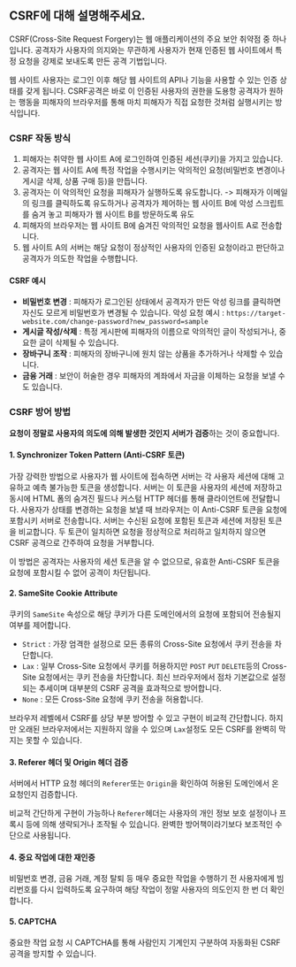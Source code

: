 ## CSRF에 대해 설명해주세요.

CSRF(Cross-Site Request Forgery)는 웹 애플리케이션의 주요 보안 취약점 중 하나입니다.
공격자가 사용자의 의지와는 무관하게 사용자가 현재 인증된 웹 사이트에서 특정 요청을 강제로 보내도록 만든 공격 기법입니다.

웹 사이트 사용자는 로그인 이후 해당 웹 사이트의 API나 기능을 사용할 수 있는 인증 상태를 갖게 됩니다.
CSRF공격은 바로 이 인증된 사용자의 권한을 도용항 공격자가 원하는 행동을 피해자의 브라우저를 통해 마치 피해자가 직접 요청한 것처럼 실행시키는 방식입니다.

### CSRF 작동 방식
1. 피해자는 취약한 웹 사이트 A에 로그인하여 인증된 세션(쿠키)을 가지고 있습니다.
2. 공격자는 웹 사이트 A에 특정 작업을 수행시키는 악의적인 요청(비밀번호 변경이나 게시글 삭제, 상품 구매 등)을 만듭니다.
3. 공격자는 이 악의적인 요청을 피해자가 실행하도록 유도합니다. 
-> 피해자가 이메일의 링크를 클릭하도록 유도하거나 공격자가 제어하는 웹 사이트 B에 악성 스크립트를 숨겨 놓고 피해자가 웹 사이트 B를 방문하도록 유도
4. 피해자의 브라우저는 웹 사이트 B에 숨겨진 악의적인 요청을 웹사이트 A로 전송합니다.
5. 웹 사이트 A의 서버는 해당 요청이 정상적인 사용자의 인증된 요청이라고 판단하고 공격자가 의도한 작업을 수행합니다.

#### CSRF 예시
* **비밀번호 변경** : 피해자가 로그인된 상태에서 공격자가 만든 악성 링크를 클릭하면 자신도 모르게 비밀번호가 변경될 수 있습니다.
악성 요청 예시 : `https://target-website.com/change-password?new_password=sample`
* **게시글 작성/삭제** : 특정 게시판에 피해자의 이름으로 악의적인 글이 작성되거나, 중요한 글이 삭제될 수 있습니다.
* **장바구니 조작** : 피해자의 장바구니에 원치 않는 상품을 추가하거나 삭제할 수 있습니다.
* **금융 거래** : 보안이 허술한 경우 피해자의 계좌에서 자금을 이체하는 요청을 보낼 수도 있습니다.

### CSRF 방어 방법
**요청이 정말로 사용자의 의도에 의해 발생한 것인지 서버가 검증**하는 것이 중요합니다.

#### 1. Synchronizer Token Pattern (Anti-CSRF 토큰)
가장 강력한 방법으로 사용자가 웹 사이트에 접속하면 서버는 각 사용자 세션에 대해 고유하고 예측 불가능한 토큰을 생성합니다.
서버는 이 토큰을 사용자의 세션에 저장하고 동시에 HTML 폼의 숨겨진 필드나 커스텀 HTTP 헤더를 통해 클라이언트에 전달합니다.
사용자가 상태를 변경하는 요청을 보낼 때 브라우저는 이 Anti-CSRF 토큰을 요청에 포함시키 서버로 전송합니다.
서버는 수신된 요청에 포함된 토큰과 세션에 저장된 토큰을 비교합니다.
두 토큰이 일치하면 요청을 정상적으로 처리하고 일치하지 않으면 CSRF 공격으로 간주하여 요청을 거부합니다.

이 방법은 공격자는 사용자의 세션 토큰을 알 수 없으므로, 유효한 Anti-CSRF 토큰을 요청에 포함시킬 수 없어 공격이 차단됩니다.

#### 2. SameSite Cookie Attribute 
쿠키의 `SameSite` 속성으로 해당 쿠키가 다른 도메인에서의 요청에 포함되어 전송될지 여부를 제어합니다.
* `Strict` : 가장 엄격한 설정으로 모든 종류의 Cross-Site 요청에서 쿠키 전송을 차단합니다.
* `Lax` : 일부 Cross-Site 요청에서 쿠키를 허용하지만 `POST` `PUT` `DELETE`등의 Cross-Site 요청에서는 쿠키 전송을 차단합니다.
최신 브라우저에서 점차 기본값으로 설정되는 추세이며 대부분의 CSRF 공격을 효과적으로 방어합니다.
* `None` : 모든 Cross-Site 요청에 쿠키 전송을 허용합니다.

브라우저 레벨에서 CSRF를 상당 부분 방어할 수 있고 구현이 비교적 간단합니다.
하지만 오래된 브라우저에서는 지원하지 않을 수 있으며 `Lax`설정도 모든 CSRF를 완벽히 막지는 못할 수 있습니다.

#### 3. Referer 헤더 및 Origin 헤더 검증
서버에서 HTTP 요청 헤더의 `Referer`또는 `Origin`을 확인하여 허용된 도메인에서 온 요청인지 검증합니다.

비교적 간단하게 구현이 가능하나 `Referer`헤더는 사용자의 개인 정보 보호 설정이나 프록시 등에 의해 생략되거나 조작될 수 있습니다.
완벽한 방어책이라기보다 보조적인 수단으로 사용됩니다.

#### 4. 중요 작업에 대한 재인증
비밀번호 변경, 금융 거래, 계정 탈퇴 등 매우 중요한 작업을 수행하기 전 사용자에게 빔리번호를 다시 입력하도록 요구하여 해당 작업이 정말 사용자의 의도인지 한 번 더 확인합니다.

#### 5. CAPTCHA
중요한 작업 요청 시 CAPTCHA를 통해 사람인지 기계인지 구분하여 자동화된 CSRF 공격을 방지할 수 있습니다.
